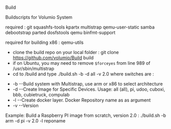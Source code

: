 Build

Buildscripts for Volumio System

required :
git squashfs-tools kpartx multistrap qemu-user-static samba debootstrap parted dosfstools qemu binfmt-support

required for building x86 : qemu-utils

- clone the build repo on your local folder  : git clone https://github.com/volumio/Build build
- if on Ubuntu, you may need to remove `$forceyes` from line 989 of /usr/sbin/multistrap
- cd to /build and type
./build.sh -b -d all -v 2.0 where switches are :

 * -b      --Build system with Multistrap, use arm or x86 to select architecture
 * -d      --Create Image for Specific Devices. Usage: all (all), pi, udoo, cuboxi, bbb, cubietruck, compulab
 * -l      --Create docker layer. Docker Repository name as as argument
 * -v      --Version

Example: Build a Raspberry PI image from scratch, version 2.0 : ./build.sh -b arm -d pi -v 2.0 -l reponame 

